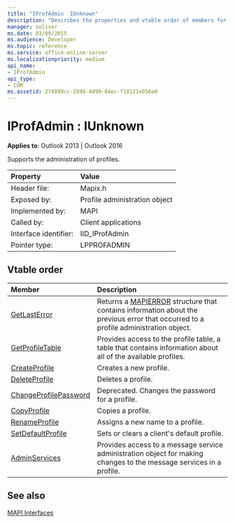 ```yaml
---
title: "IProfAdmin  IUnknown"
description: "Describes the properties and vtable order of members for IProfAdmin IUnknown, which supports the administration of profiles."
manager: soliver
ms.date: 03/09/2015
ms.audience: Developer
ms.topic: reference
ms.service: office-online-server
ms.localizationpriority: medium
api_name:
- IProfAdmin
api_type:
- COM
ms.assetid: 274899cc-2894-4d99-84ec-f18121e856a0
---
```


# IProfAdmin : IUnknown

  
  
**Applies to**: Outlook 2013 | Outlook 2016 
  
Supports the administration of profiles. 
  
|Property|Value|
|:-----|:-----|
|Header file:  <br/> |Mapix.h  <br/> |
|Exposed by:  <br/> |Profile administration object  <br/> |
|Implemented by:  <br/> |MAPI  <br/> |
|Called by:  <br/> |Client applications  <br/> |
|Interface identifier:  <br/> |IID_IProfAdmin  <br/> |
|Pointer type:  <br/> |LPPROFADMIN  <br/> |
   
## Vtable order

|Member|Description|
|:-----|:-----|
|[GetLastError](iprofadmin-getlasterror.md) <br/> |Returns a [MAPIERROR](mapierror.md) structure that contains information about the previous error that occurred to a profile administration object. |
|[GetProfileTable](iprofadmin-getprofiletable.md) <br/> |Provides access to the profile table, a table that contains information about all of the available profiles. |
|[CreateProfile](iprofadmin-createprofile.md) <br/> |Creates a new profile. |
|[DeleteProfile](iprofadmin-deleteprofile.md) <br/> |Deletes a profile. |
|[ChangeProfilePassword](iprofadmin-changeprofilepassword.md) <br/> |Deprecated. Changes the password for a profile. |
|[CopyProfile](iprofadmin-copyprofile.md) <br/> |Copies a profile. |
|[RenameProfile](iprofadmin-renameprofile.md) <br/> |Assigns a new name to a profile. |
|[SetDefaultProfile](iprofadmin-setdefaultprofile.md) <br/> |Sets or clears a client's default profile. |
|[AdminServices](iprofadmin-adminservices.md) <br/> |Provides access to a message service administration object for making changes to the message services in a profile. |
   
## See also



[MAPI Interfaces](mapi-interfaces.md)

